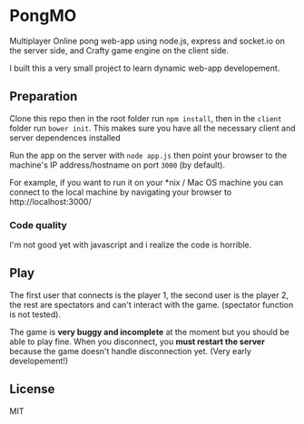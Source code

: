 # PongMO
Multiplayer Online pong web-app using node.js, express and socket.io on the
server side, and Crafty game engine on the client side.

I built this a very small project to learn dynamic web-app developement.

## Preparation
Clone this repo then in the root folder run `npm install`, then in the
`client` folder run `bower init`. This makes sure you have all the necessary
client and server dependences installed

Run the app on the server with `node app.js` then point your browser to the
machine's IP address/hostname on port `3000` (by default).

For example, if you want to run it on your *nix / Mac OS machine you can connect
to the local machine by navigating your browser to http://localhost:3000/

### Code quality
I'm not good yet with javascript and i realize the code is horrible.

## Play
The first user that connects is the player 1, the second user is the player 2, the
rest are spectators and can't interact with the game. (spectator function is not
tested).

The game is **very buggy and incomplete** at the moment but you should be able
to play fine. When you disconnect, you **must restart the server** because the
game doesn't handle disconnection yet. (Very early developement!)

## License
MIT
